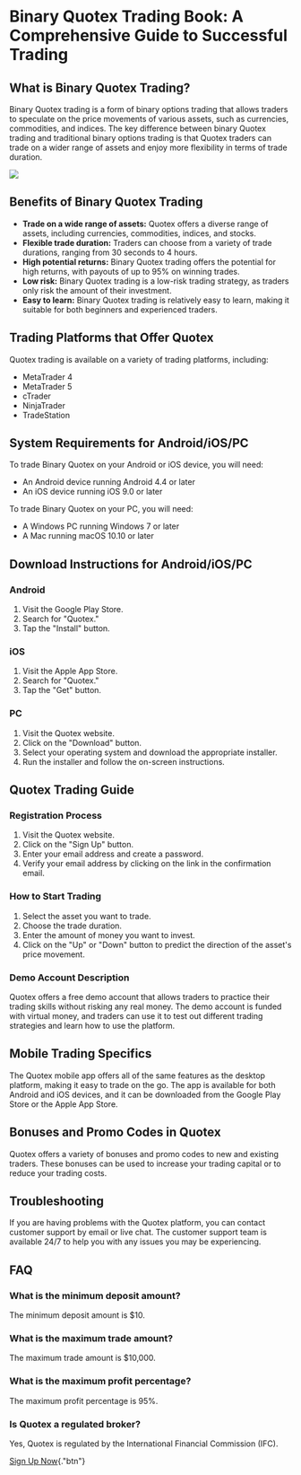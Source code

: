 # Binary Quotex Trading Book: A Comprehensive Guide to Successful Trading

## What is Binary Quotex Trading?

Binary Quotex trading is a form of binary options trading that allows
traders to speculate on the price movements of various assets, such as
currencies, commodities, and indices. The key difference between binary
Quotex trading and traditional binary options trading is that Quotex
traders can trade on a wider range of assets and enjoy more flexibility
in terms of trade duration.

[![](https://static.quotex.io/files/4_en/300_250.jpg)](https://traff.sbs/brokerqxlid)

## Benefits of Binary Quotex Trading

-   **Trade on a wide range of assets:** Quotex offers a diverse range
    of assets, including currencies, commodities, indices, and stocks.
-   **Flexible trade duration:** Traders can choose from a variety of
    trade durations, ranging from 30 seconds to 4 hours.
-   **High potential returns:** Binary Quotex trading offers the
    potential for high returns, with payouts of up to 95% on winning
    trades.
-   **Low risk:** Binary Quotex trading is a low-risk trading strategy,
    as traders only risk the amount of their investment.
-   **Easy to learn:** Binary Quotex trading is relatively easy to
    learn, making it suitable for both beginners and experienced
    traders.

## Trading Platforms that Offer Quotex

Quotex trading is available on a variety of trading platforms,
including:

-   MetaTrader 4
-   MetaTrader 5
-   cTrader
-   NinjaTrader
-   TradeStation

## System Requirements for Android/iOS/PC

To trade Binary Quotex on your Android or iOS device, you will need:

-   An Android device running Android 4.4 or later
-   An iOS device running iOS 9.0 or later

To trade Binary Quotex on your PC, you will need:

-   A Windows PC running Windows 7 or later
-   A Mac running macOS 10.10 or later

## Download Instructions for Android/iOS/PC

### Android

1.  Visit the Google Play Store.
2.  Search for "Quotex."
3.  Tap the "Install" button.

### iOS

1.  Visit the Apple App Store.
2.  Search for "Quotex."
3.  Tap the "Get" button.

### PC

1.  Visit the Quotex website.
2.  Click on the "Download" button.
3.  Select your operating system and download the appropriate installer.
4.  Run the installer and follow the on-screen instructions.

## Quotex Trading Guide

### Registration Process

1.  Visit the Quotex website.
2.  Click on the "Sign Up" button.
3.  Enter your email address and create a password.
4.  Verify your email address by clicking on the link in the
    confirmation email.

### How to Start Trading

1.  Select the asset you want to trade.
2.  Choose the trade duration.
3.  Enter the amount of money you want to invest.
4.  Click on the "Up" or "Down" button to predict the
    direction of the asset\'s price movement.

### Demo Account Description

Quotex offers a free demo account that allows traders to practice their
trading skills without risking any real money. The demo account is
funded with virtual money, and traders can use it to test out different
trading strategies and learn how to use the platform.

## Mobile Trading Specifics

The Quotex mobile app offers all of the same features as the desktop
platform, making it easy to trade on the go. The app is available for
both Android and iOS devices, and it can be downloaded from the Google
Play Store or the Apple App Store.

## Bonuses and Promo Codes in Quotex

Quotex offers a variety of bonuses and promo codes to new and existing
traders. These bonuses can be used to increase your trading capital or
to reduce your trading costs.

## Troubleshooting

If you are having problems with the Quotex platform, you can contact
customer support by email or live chat. The customer support team is
available 24/7 to help you with any issues you may be experiencing.

## FAQ

### What is the minimum deposit amount?

The minimum deposit amount is \$10.

### What is the maximum trade amount?

The maximum trade amount is \$10,000.

### What is the maximum profit percentage?

The maximum profit percentage is 95%.

### Is Quotex a regulated broker?

Yes, Quotex is regulated by the International Financial Commission
(IFC).

[Sign Up Now](\%22https://traff.sbs/brokerqxsignup\%22){."btn"}

